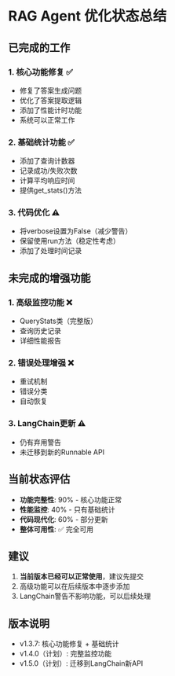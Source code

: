 # RAG Agent 优化状态总结

## 已完成的工作

### 1. 核心功能修复 ✅
- 修复了答案生成问题
- 优化了答案提取逻辑
- 添加了性能计时功能
- 系统可以正常工作

### 2. 基础统计功能 ✅
- 添加了查询计数器
- 记录成功/失败次数
- 计算平均响应时间
- 提供get_stats()方法

### 3. 代码优化 ⚠️
- 将verbose设置为False（减少警告）
- 保留使用run方法（稳定性考虑）
- 添加了处理时间记录

## 未完成的增强功能

### 1. 高级监控功能 ❌
- QueryStats类（完整版）
- 查询历史记录
- 详细性能报告

### 2. 错误处理增强 ❌
- 重试机制
- 错误分类
- 自动恢复

### 3. LangChain更新 ⚠️
- 仍有弃用警告
- 未迁移到新的Runnable API

## 当前状态评估

- **功能完整性**: 90% - 核心功能正常
- **性能监控**: 40% - 只有基础统计
- **代码现代化**: 60% - 部分更新
- **整体可用性**: ✅ 完全可用

## 建议

1. **当前版本已经可以正常使用**，建议先提交
2. 高级功能可以在后续版本中逐步添加
3. LangChain警告不影响功能，可以后续处理

## 版本说明

- v1.3.7: 核心功能修复 + 基础统计
- v1.4.0（计划）: 完整监控功能
- v1.5.0（计划）: 迁移到LangChain新API
